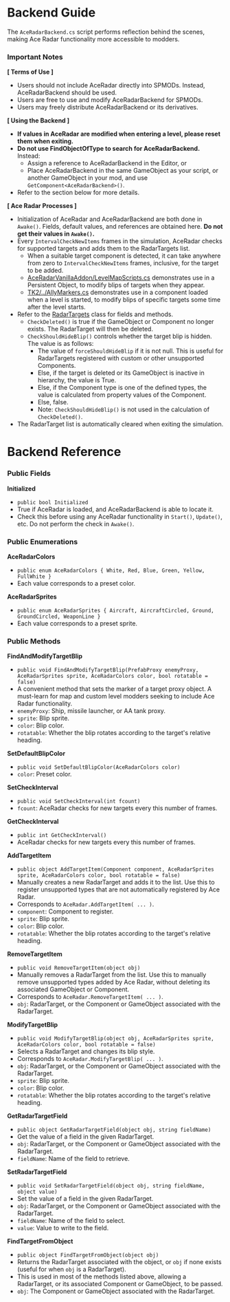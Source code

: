 # Backend Guide

The `AceRadarBackend.cs` script performs reflection behind the scenes, making Ace Radar functionality more accessible to modders.

### Important Notes

**[ Terms of Use ]**

- Users should not include AceRadar directly into SPMODs. Instead, AceRadarBackend should be used.
- Users are free to use and modify AceRadarBackend for SPMODs.
- Users may freely distribute AceRadarBackend or its derivatives.

**[ Using the Backend ]**
- **If values in AceRadar are modified when entering a level, please reset them when exiting.**
- **Do not use FindObjectOfType to search for AceRadarBackend.** Instead:
  - Assign a reference to AceRadarBackend in the Editor, or
  - Place AceRadarBackend in the same GameObject as your script, or another GameObject in your mod, and use `GetComponent<AceRadarBackend>()`.
- Refer to the section below for more details.

**[ Ace Radar Processes ]**

- Initialization of AceRadar and AceRadarBackend are both done in `Awake()`. Fields, default values, and references are obtained here. **Do not get their values in `Awake()`.**
- Every `IntervalCheckNewItems` frames in the simulation, AceRadar checks for supported targets and adds them to the RadarTargets list.
  - When a suitable target component is detected, it can take anywhere from zero to `IntervalCheckNewItems` frames, inclusive, for the target to be added.
  - [AceRadarVanillaAddon/LevelMapScripts.cs](https://github.com/hpgbproductions/AceRadarVanillaAddon/blob/main/Assets/Scripts/LevelMapScripts.cs) demonstrates use in a Persistent Object, to modify blips of targets when they appear.
  - [TK2/../AllyMarkers.cs](https://github.com/hpgbproductions/TK2/blob/main/Scripts/AceRadar/AllyMarkers.cs) demonstrates use in a component loaded when a level is started, to modify blips of specific targets some time after the level starts.
- Refer to the [RadarTargets](https://github.com/hpgbproductions/AceRadar/blob/9b4bbb7fcadb7406756d217298b3b35a80c0e3f2/Assets/Scripts/MapController.cs#L407) class for fields and methods.
  - `CheckDeleted()` is true if the GameObject or Component no longer exists. The RadarTarget will then be deleted.
  - `CheckShouldHideBlip()` controls whether the target blip is hidden. The value is as follows:
    - The value of `forceShouldHideBlip` if it is not null. This is useful for RadarTargets registered with custom or other unsupported Components.
    - Else, if the target is deleted or its GameObject is inactive in hierarchy, the value is True.
    - Else, if the Component type is one of the defined types, the value is calculated from property values of the Component.
    - Else, false.
    - Note: `CheckShouldHideBlip()` is not used in the calculation of `CheckDeleted()`.
- The RadarTarget list is automatically cleared when exiting the simulation.

# Backend Reference

### Public Fields

**Initialized**

- `public bool Initialized`
- True if AceRadar is loaded, and AceRadarBackend is able to locate it.
- Check this before using any AceRadar functionality in `Start()`, `Update()`, etc. Do not perform the check in `Awake()`.

### Public Enumerations

**AceRadarColors**

- `public enum AceRadarColors { White, Red, Blue, Green, Yellow, FullWhite }`
- Each value corresponds to a preset color.

**AceRadarSprites**

- `public enum AceRadarSprites { Aircraft, AircraftCircled, Ground, GroundCircled, WeaponLine }`
- Each value corresponds to a preset sprite.

### Public Methods

**FindAndModifyTargetBlip**

- `public void FindAndModifyTargetBlip(PrefabProxy enemyProxy, AceRadarSprites sprite, AceRadarColors color, bool rotatable = false)`
- A convenient method that sets the marker of a target proxy object. A must-learn for map and custom level modders seeking to include Ace Radar functionality.
- `enemyProxy`: Ship, missile launcher, or AA tank proxy.
- `sprite`: Blip sprite.
- `color`: Blip color.
- `rotatable`: Whether the blip rotates according to the target's relative heading.

**SetDefaultBlipColor**

- `public void SetDefaultBlipColor(AceRadarColors color)`
- `color`: Preset color.

**SetCheckInterval**

- `public void SetCheckInterval(int fcount)`
- `fcount`: AceRadar checks for new targets every this number of frames.

**GetCheckInterval**
- `public int GetCheckInterval()`
- AceRadar checks for new targets every this number of frames.

**AddTargetItem**

- `public object AddTargetItem(Component component, AceRadarSprites sprite, AceRadarColors color, bool rotatable = false)`
- Manually creates a new RadarTarget and adds it to the list. Use this to register unsupported types that are not automatically registered by Ace Radar.
- Corresponds to `AceRadar.AddTargetItem( ... )`.
- `component`: Component to register.
- `sprite`: Blip sprite.
- `color`: Blip color.
- `rotatable`: Whether the blip rotates according to the target's relative heading.

**RemoveTargetItem**

- `public void RemoveTargetItem(object obj)`
- Manually removes a RadarTarget from the list. Use this to manually remove unsupported types added by Ace Radar, without deleting its associated GameObject or Component.
- Corresponds to `AceRadar.RemoveTargetItem( ... )`.
- `obj`: RadarTarget, or the Component or GameObject associated with the RadarTarget.

**ModifyTargetBlip**

- `public void ModifyTargetBlip(object obj, AceRadarSprites sprite, AceRadarColors color, bool rotatable = false)`
- Selects a RadarTarget and changes its blip style.
- Corresponds to `AceRadar.ModifyTargetBlip( ... )`.
- `obj`: RadarTarget, or the Component or GameObject associated with the RadarTarget.
- `sprite`: Blip sprite.
- `color`: Blip color.
- `rotatable`: Whether the blip rotates according to the target's relative heading.

**GetRadarTargetField**

- `public object GetRadarTargetField(object obj, string fieldName)`
- Get the value of a field in the given RadarTarget.
- `obj`: RadarTarget, or the Component or GameObject associated with the RadarTarget.
- `fieldName`: Name of the field to retrieve.

**SetRadarTargetField**

- `public void SetRadarTargetField(object obj, string fieldName, object value)`
- Set the value of a field in the given RadarTarget.
- `obj`: RadarTarget, or the Component or GameObject associated with the RadarTarget.
- `fieldName`: Name of the field to select.
- `value`: Value to write to the field.

**FindTargetFromObject**

- `public object FindTargetFromObject(object obj)`
- Returns the RadarTarget associated with the object, or `obj` if none exists (useful for when `obj` is a RadarTarget).
- This is used in most of the methods listed above, allowing a RadarTarget, or its associated Component or GameObject, to be passed.
- `obj`: The Component or GameObject associated with the RadarTarget.
